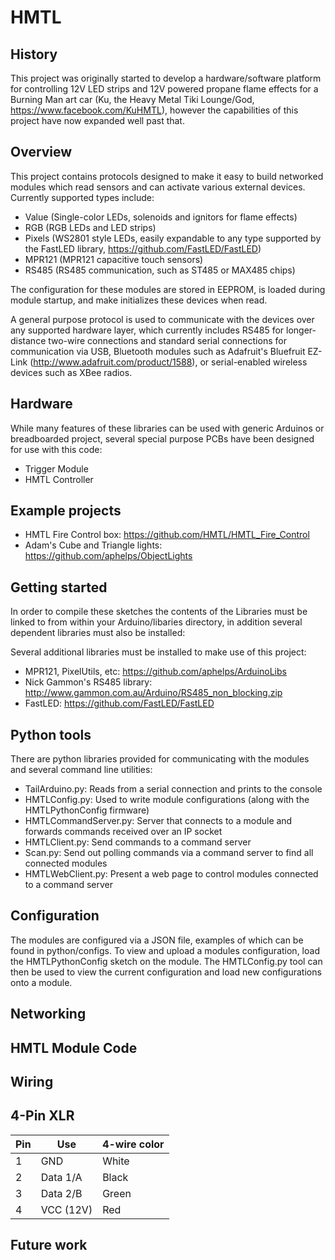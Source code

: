 HMTL
====

## History

This project was originally started to develop a hardware/software platform for controlling 12V LED strips and 12V powered propane flame effects for a Burning Man art car (Ku, the Heavy Metal Tiki Lounge/God, https://www.facebook.com/KuHMTL), however the capabilities of this project have now expanded well past that.

## Overview

This project contains protocols designed to make it easy to build networked modules which read sensors and can activate various external devices.  Currently supported types include:

  * Value (Single-color LEDs, solenoids and ignitors for flame effects)
  * RGB (RGB LEDs and LED strips)
  * Pixels (WS2801 style LEDs, easily expandable to any type supported by the FastLED library, https://github.com/FastLED/FastLED)
  * MPR121 (MPR121 capacitive touch sensors)
  * RS485 (RS485 communication, such as ST485 or MAX485 chips)

The configuration for these modules are stored in EEPROM, is loaded during module startup, and make initializes these devices when read.

A general purpose protocol is used to communicate with the devices over any supported hardware layer, which currently includes RS485 for longer-distance two-wire connections and standard serial connections for communication via USB, Bluetooth modules such as Adafruit's Bluefruit EZ-Link (http://www.adafruit.com/product/1588), or serial-enabled wireless devices such as XBee radios.

## Hardware

While many features of these libraries can be used with generic Arduinos or breadboarded project, several special purpose PCBs have been designed for use with this code:

* Trigger Module
* HMTL Controller

## Example projects
* HMTL Fire Control box: https://github.com/HMTL/HMTL_Fire_Control
* Adam's Cube and Triangle lights: https://github.com/aphelps/ObjectLights

Getting started
---------------

In order to compile these sketches the contents of the Libraries must be linked to from within your Arduino/libaries directory, in addition several dependent libraries must also be installed:

Several additional libraries must be installed to make use of this project:
* MPR121, PixelUtils, etc: https://github.com/aphelps/ArduinoLibs
* Nick Gammon's RS485 library: http://www.gammon.com.au/Arduino/RS485_non_blocking.zip
* FastLED: https://github.com/FastLED/FastLED

Python tools
------------

There are python libraries provided for communicating with the modules and several command line utilities:
* TailArduino.py: Reads from a serial connection and prints to the console
* HMTLConfig.py: Used to write module configurations (along with the HMTLPythonConfig firmware)
* HMTLCommandServer.py: Server that connects to a module and forwards commands received over an IP socket
* HMTLClient.py: Send commands to a command server
* Scan.py: Send out polling commands via a command server to find all connected modules
* HMTLWebClient.py: Present a web page to control modules connected to a command server

Configuration
-------------

The modules are configured via a JSON file, examples of which can be found in python/configs.  To view and upload a modules configuration, load the HMTLPythonConfig sketch on the module.  The HMTLConfig.py tool can then be used to view the current configuration and load new configurations onto a module.

Networking
----------

HMTL Module Code
----------------

Wiring
------

## 4-Pin XLR

Pin | Use      | 4-wire color
--- | -------- | -------
1   | GND      | White
2   | Data 1/A | Black
3   | Data 2/B | Green
4   | VCC (12V)| Red    

Future work
-----------